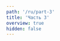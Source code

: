 ```yaml
---
path: '/ru/part-3'
title: 'Часть 3'
overview: true
hidden: false
---
```


<pages-in-this-section></pages-in-this-section>

<exercises-in-this-section></exercises-in-this-section>